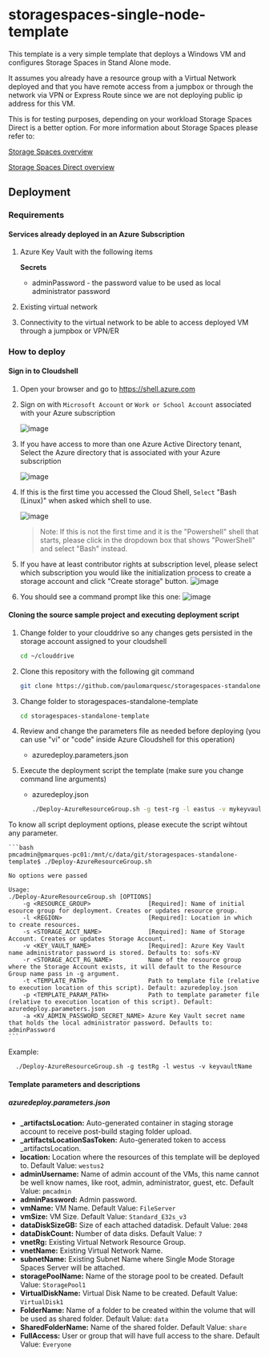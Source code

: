 # storagespaces-single-node-template

This template is a very simple template that deploys a Windows VM and configures Storage Spaces in Stand Alone mode.

It assumes you already have a resource group with a Virtual Network deployed and that you have remote access from a jumpbox or through the network via VPN or Express Route since we are not deploying public ip address for this VM.

This is for testing purposes, depending on your workload Storage Spaces Direct is a better option. For more information about Storage Spaces please refer to:

[Storage Spaces overview](https://docs.microsoft.com/en-us/windows-server/storage/storage-spaces/overview)

[Storage Spaces Direct overview](https://docs.microsoft.com/en-us/windows-server/storage/storage-spaces/storage-spaces-direct-overview)

## Deployment

### Requirements

#### Services already deployed in an Azure Subscription
1. Azure Key Vault with the following items 
    
    **Secrets**
      *  adminPassword - the password value to be used as local administrator password
1. Existing virtual network
2. Connectivity to the virtual network to be able to access deployed VM through a jumpbox or VPN/ER
 
### How to deploy
#### Sign in to Cloudshell
1. Open your browser and go to <a href="https://shell.azure.com" target="_new">https://shell.azure.com</a>

2. Sign on with `Microsoft Account` or `Work or School Account` associated with your Azure subscription

    ![image](./docs/media/image1.png)


3. If you have access to more than one Azure Active Directory tenant, Select the Azure directory that is associated with your Azure subscription
    
    ![image](./docs/media/image2.png)

4. If this is the first time you accessed the Cloud Shell, `Select` "Bash (Linux)" when asked which shell to use.

    ![image](./docs/media/image3.png)

    > Note: If this is not the first time and it is the "Powershell" shell that starts, please click in the dropdown box that shows "PowerShell" and select "Bash" instead.

5. If you have at least contributor rights at subscription level, please select which subscription you would like the initialization process to create a storage account and click "Create storage" button.
    ![image](./docs/media/image4.png)

6. You should see a command prompt like this one:
    ![image](./docs/media/image5.png)

#### Cloning the source sample project and executing deployment script
1. Change folder to your clouddrive so any changes gets persisted in the storage account assigned to your cloudshell
   ```bash
   cd ~/clouddrive
   ```
1. Clone this repository with the following git command
   ```bash
   git clone https://github.com/paulomarquesc/storagespaces-standalone-template.git
   ```
1. Change folder to storagespaces-standalone-template
   ```bash
   cd storagespaces-standalone-template
   ```
1. Review and change the parameters file as needed before deploying (you can use "vi" or "code" inside Azure Cloudshell for this operation)
   *  azuredeploy.parameters.json

1. Execute the deployment script the template (make sure you change command line arguments)
    * azuredeploy.json
        ```bash
        ./Deploy-AzureResourceGroup.sh -g test-rg -l eastus -v mykeyvault
        ```

To know all script deployment options, please execute the script wihtout any parameter.
    
    ```bash
    pmcadmin@pmarques-pc01:/mnt/c/data/git/storagespaces-standalone-template$ ./Deploy-AzureResourceGroup.sh

    No options were passed

    Usage:
    ./Deploy-AzureResourceGroup.sh [OPTIONS]
        -g <RESOURCE_GROUP>                [Required]: Name of initial esource group for deployment. Creates or updates resource group.
        -l <REGION>                        [Required]: Location in which to create resources.
        -s <STORAGE_ACCT_NAME>             [Required]: Name of Storage Account. Creates or updates Storage Account.
        -v <KEY_VAULT_NAME>                [Required]: Azure Key Vault name administrator password is stored. Defaults to: sofs-KV
        -r <STORAGE_ACCT_RG_NAME>          Name of the resource group where the Storage Account exists, it will default to the Resource Group name pass in -g argument.
        -t <TEMPLATE_PATH>                 Path to template file (relative to execution location of this script). Default: azuredeploy.json
        -p <TEMPLATE_PARAM_PATH>           Path to template parameter file (relative to execution location of this script). Default: azuredeploy.parameters.json
        -a <KV_ADMIN_PASSWORD_SECRET_NAME> Azure Key Vault secret name that holds the local administrator password. Defaults to: adminPassword
    ```

Example:

      ./Deploy-AzureResourceGroup.sh -g testRg -l westus -v keyvaultName



#### Template parameters and descriptions

##### azuredeploy.parameters.json

* **_artifactsLocation:** Auto-generated container in staging storage account to receive post-build staging folder upload.
* **_artifactsLocationSasToken:** Auto-generated token to access _artifactsLocation.
* **location:** Location where the resources of this template will be deployed to. Default Value: `westus2`
* **adminUsername:** Name of admin account of the VMs, this name cannot be well know names, like root, admin, administrator, guest, etc. Default Value: `pmcadmin`
* **adminPassword:** Admin password.
* **vmName:** VM Name. Default Value: `FileServer`
* **vmSize:** VM Size. Default Value: `Standard_E32s_v3 `
* **dataDiskSizeGB:** Size of each attached datadisk. Default Value: `2048`
* **dataDiskCount:** Number of data disks. Default Value: `7`
* **vnetRg:** Existing Virtual Network Resource Group.
* **vnetName:** Existing Virtual Network Name.
* **subnetName:** Existing Subnet Name where Single Mode Storage Spaces Server will be attached.
* **storagePoolName:** Name of the storage pool to be created. Default Value: `StoragePool1`
* **VirtualDiskName:** Virtual Disk Name to be created. Default Value: `VirtualDisk1`
* **FolderName:** Name of a folder to be created within the volume that will be used as shared folder. Default Value: `data`
* **SharedFolderName:** Name of the shared folder. Default Value: `share`
* **FullAccess:** User or group that will have full access to the share. Default Value: `Everyone`